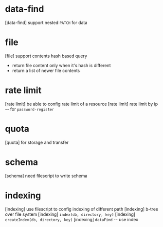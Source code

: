 # data-find

[data-find] support nested `PATCH` for data

# file

[file] support contents hash based query

- return file content only when it's hash is different
- return a list of newer file contents

# rate limit

[rate limit] be able to config rate limit of a resource
[rate limit] rate limit by ip -- for `password-register`

# quota

[quota] for storage and transfer

# schema

[schema] need filescript to write schema

# indexing

[indexing] use filescript to config indexing of different path
[indexing] b-tree over file system
[indexing] `index(db, directory, key)`
[indexing] `createIndex(db, directory, key)`
[indexing] `dataFind` -- use index
